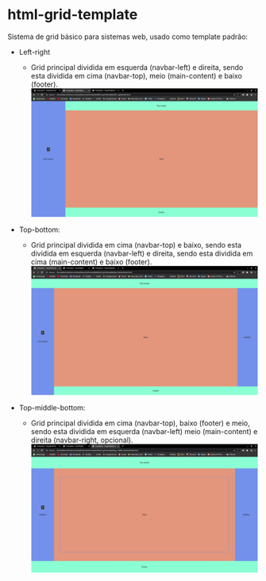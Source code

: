 # html-grid-template

Sistema de grid básico para sistemas web, usado como template padrão:
- Left-right
  - Grid principal dividida em esquerda (navbar-left) e direita, sendo esta dividida em cima (navbar-top), meio (main-content) e baixo (footer).
   ![](img/left-right.png)
   
- Top-bottom:
  - Grid principal dividida em cima (navbar-top) e baixo, sendo esta dividida em esquerda (navbar-left) e direita, sendo esta dividida em cima (main-content) e baixo (footer).
   ![](img/top-bottom.png)
 
- Top-middle-bottom:
  - Grid principal dividida em cima (navbar-top), baixo (footer) e meio, sendo esta dividida em esquerda (navbar-left) meio (main-content) e direita (navbar-right, opcional).
   ![](img/top-middle-bottom.png)
